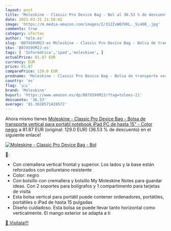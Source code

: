 ```yaml
---
layout: post
title: 'Moleskine - Classic Pro Device Bag - Bol al 36.53 % de descuento'
date: 2021-03-31 21:58:02
image: 'https://m.media-amazon.com/images/I/312ZvWQ7UKL._SL400_.jpg'
comments: true
category: ofertas
author: 'tole.es'
slug: 'B07XS9VM2J-es Moleskine - Classic Pro Device Bag - Bolsa de transporte...'
sku: 'B07XS9VM2J-es'
tags: [ 'Informática','ipad','moleskine', ]
actualPrice: 81.87 EUR
currency: EUR
price: 81.87
comparePrice: 129.0 EUR
prodname: 'Moleskine - Classic Pro Device Bag - Bolsa de transporte vertical para portátil  notebook  iPad  PC de hasta 15" - Color negro'
country: 'es'
flag: '🇪🇸'
brand: 'Moleskine'
buyurl: 'https://www.amazon.es/dp/B07XS9VM2J/?tag=tolees-21'
descuento: '36.53'
average: '81.3628571428572'
---
```


Ahora mismo tienes [Moleskine - Classic Pro Device Bag - Bolsa de transporte vertical para portátil  notebook  iPad  PC de hasta 15" - Color negro](https://www.amazon.es/dp/B07XS9VM2J/?tag=tolees-21) a 81.87 EUR (original: 129.0 EUR) (36.53 %  de descuento) en el siguiente enlace!

[![Moleskine - Classic Pro Device Bag - Bol](https://m.media-amazon.com/images/I/312ZvWQ7UKL._SL400_.jpg)](https://www.amazon.es/dp/B07XS9VM2J/?tag=tolees-21)

🔎:

- Con cremallera vertical frontal y superior. Los lados y la base están reforzados con poliuretano resistente
- Color: negro
- Con bolsillo con cremallera y bolsillo My Moleskine Notes para guardar ideas. Con 2 soportes para bolígrafos y 1 compartimento para tarjetas de visita
- Esta bolsa vertical para portátil puede contener ordenadores, portátiles, portátiles o iPad de hasta 15 pulgadas
- Diseño cuidadoso. Esta bolsa se puede llevar tanto horizontal como verticalmente. El mango exterior se adapta a ti

[🛒 Visítala!!!](https://www.amazon.es/dp/B07XS9VM2J/?tag=tolees-21)
